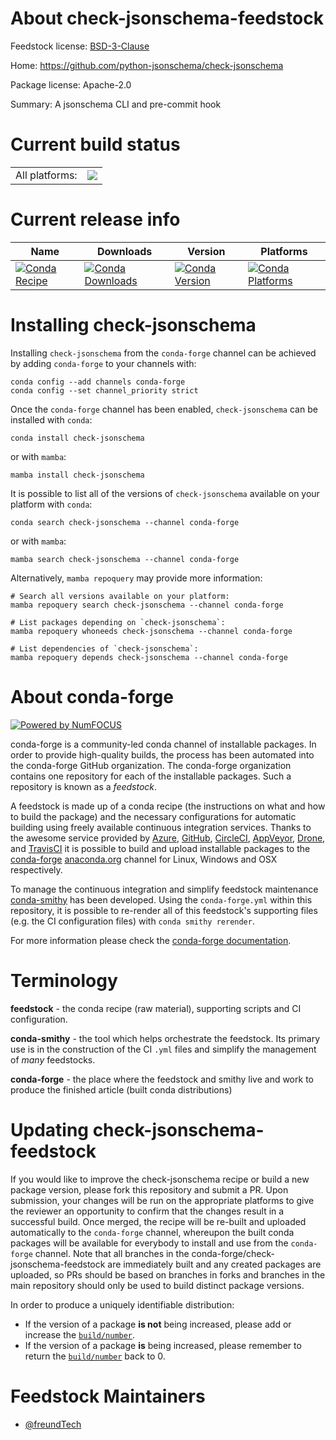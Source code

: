 About check-jsonschema-feedstock
================================

Feedstock license: [BSD-3-Clause](https://github.com/conda-forge/check-jsonschema-feedstock/blob/main/LICENSE.txt)

Home: https://github.com/python-jsonschema/check-jsonschema

Package license: Apache-2.0

Summary: A jsonschema CLI and pre-commit hook

Current build status
====================


<table><tr><td>All platforms:</td>
    <td>
      <a href="https://dev.azure.com/conda-forge/feedstock-builds/_build/latest?definitionId=23587&branchName=main">
        <img src="https://dev.azure.com/conda-forge/feedstock-builds/_apis/build/status/check-jsonschema-feedstock?branchName=main">
      </a>
    </td>
  </tr>
</table>

Current release info
====================

| Name | Downloads | Version | Platforms |
| --- | --- | --- | --- |
| [![Conda Recipe](https://img.shields.io/badge/recipe-check--jsonschema-green.svg)](https://anaconda.org/conda-forge/check-jsonschema) | [![Conda Downloads](https://img.shields.io/conda/dn/conda-forge/check-jsonschema.svg)](https://anaconda.org/conda-forge/check-jsonschema) | [![Conda Version](https://img.shields.io/conda/vn/conda-forge/check-jsonschema.svg)](https://anaconda.org/conda-forge/check-jsonschema) | [![Conda Platforms](https://img.shields.io/conda/pn/conda-forge/check-jsonschema.svg)](https://anaconda.org/conda-forge/check-jsonschema) |

Installing check-jsonschema
===========================

Installing `check-jsonschema` from the `conda-forge` channel can be achieved by adding `conda-forge` to your channels with:

```
conda config --add channels conda-forge
conda config --set channel_priority strict
```

Once the `conda-forge` channel has been enabled, `check-jsonschema` can be installed with `conda`:

```
conda install check-jsonschema
```

or with `mamba`:

```
mamba install check-jsonschema
```

It is possible to list all of the versions of `check-jsonschema` available on your platform with `conda`:

```
conda search check-jsonschema --channel conda-forge
```

or with `mamba`:

```
mamba search check-jsonschema --channel conda-forge
```

Alternatively, `mamba repoquery` may provide more information:

```
# Search all versions available on your platform:
mamba repoquery search check-jsonschema --channel conda-forge

# List packages depending on `check-jsonschema`:
mamba repoquery whoneeds check-jsonschema --channel conda-forge

# List dependencies of `check-jsonschema`:
mamba repoquery depends check-jsonschema --channel conda-forge
```


About conda-forge
=================

[![Powered by
NumFOCUS](https://img.shields.io/badge/powered%20by-NumFOCUS-orange.svg?style=flat&colorA=E1523D&colorB=007D8A)](https://numfocus.org)

conda-forge is a community-led conda channel of installable packages.
In order to provide high-quality builds, the process has been automated into the
conda-forge GitHub organization. The conda-forge organization contains one repository
for each of the installable packages. Such a repository is known as a *feedstock*.

A feedstock is made up of a conda recipe (the instructions on what and how to build
the package) and the necessary configurations for automatic building using freely
available continuous integration services. Thanks to the awesome service provided by
[Azure](https://azure.microsoft.com/en-us/services/devops/), [GitHub](https://github.com/),
[CircleCI](https://circleci.com/), [AppVeyor](https://www.appveyor.com/),
[Drone](https://cloud.drone.io/welcome), and [TravisCI](https://travis-ci.com/)
it is possible to build and upload installable packages to the
[conda-forge](https://anaconda.org/conda-forge) [anaconda.org](https://anaconda.org/)
channel for Linux, Windows and OSX respectively.

To manage the continuous integration and simplify feedstock maintenance
[conda-smithy](https://github.com/conda-forge/conda-smithy) has been developed.
Using the ``conda-forge.yml`` within this repository, it is possible to re-render all of
this feedstock's supporting files (e.g. the CI configuration files) with ``conda smithy rerender``.

For more information please check the [conda-forge documentation](https://conda-forge.org/docs/).

Terminology
===========

**feedstock** - the conda recipe (raw material), supporting scripts and CI configuration.

**conda-smithy** - the tool which helps orchestrate the feedstock.
                   Its primary use is in the construction of the CI ``.yml`` files
                   and simplify the management of *many* feedstocks.

**conda-forge** - the place where the feedstock and smithy live and work to
                  produce the finished article (built conda distributions)


Updating check-jsonschema-feedstock
===================================

If you would like to improve the check-jsonschema recipe or build a new
package version, please fork this repository and submit a PR. Upon submission,
your changes will be run on the appropriate platforms to give the reviewer an
opportunity to confirm that the changes result in a successful build. Once
merged, the recipe will be re-built and uploaded automatically to the
`conda-forge` channel, whereupon the built conda packages will be available for
everybody to install and use from the `conda-forge` channel.
Note that all branches in the conda-forge/check-jsonschema-feedstock are
immediately built and any created packages are uploaded, so PRs should be based
on branches in forks and branches in the main repository should only be used to
build distinct package versions.

In order to produce a uniquely identifiable distribution:
 * If the version of a package **is not** being increased, please add or increase
   the [``build/number``](https://docs.conda.io/projects/conda-build/en/latest/resources/define-metadata.html#build-number-and-string).
 * If the version of a package **is** being increased, please remember to return
   the [``build/number``](https://docs.conda.io/projects/conda-build/en/latest/resources/define-metadata.html#build-number-and-string)
   back to 0.

Feedstock Maintainers
=====================

* [@freundTech](https://github.com/freundTech/)

